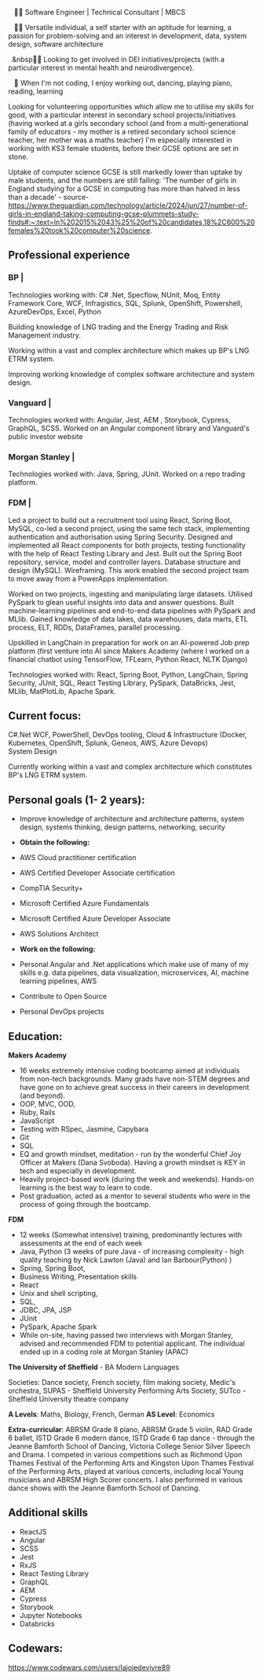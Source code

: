 &nbsp;&nbsp;&nbsp;👩‍💻&nbsp;Software Engineer | Technical Consultant | MBCS  

&nbsp;&nbsp;&nbsp;👩‍💻&nbsp;Versatile individual, a self starter with an aptitude for learning, a passion for problem-solving and an interest in development, data, system design, software architecture

&nbsp;&nbsp;&nbsp🧠🧠 Looking to get involved in DEI initiatives/projects (with a particular interest in mental health and neurodivergence).

&nbsp;&nbsp;&nbsp;💃&nbsp;When I'm not coding, I enjoy working out, dancing, playing piano, reading, learning  


Looking for volunteering opportunities which allow me to utilise my skills for good, with a particular interest in secondary school projects/initiatives (having worked at a girls secondary school (and from a multi-generational family of educators - my mother is a retired secondary school science teacher, her mother was a maths teacher) I'm especially interested in working with KS3 female students, before their GCSE options are set in stone. 

Uptake of computer science GCSE is still markedly lower than uptake by male students, and the numbers are still falling: 'The number of girls in England studying for a GCSE in computing has more than halved in less than a decade' - source-  https://www.theguardian.com/technology/article/2024/jun/27/number-of-girls-in-england-taking-computing-gcse-plummets-study-finds#:~:text=In%202015%2043%25%20of%20candidates,18%2C600%20females%20took%20computer%20science.

## Professional experience

### BP |
Technologies working with: C# .Net, Specflow, NUnit, Moq, Entity Framework Core, WCF, Infragistics, SQL, Splunk, OpenShift, Powershell,  AzureDevOps, Excel, Python 

Building knowledge of LNG trading and the Energy Trading and Risk Management industry. 

Working within a vast and complex architecture which makes up  BP's LNG ETRM system. 

Improving working knowledge of complex software architecture and system design. 

### Vanguard | 
Technologies worked with:  Angular, Jest, AEM , Storybook, Cypress, GraphQL, SCSS. Worked on an Angular component library and Vanguard's public investor website

### Morgan Stanley | 
Technologies worked with:  Java, Spring, JUnit. Worked on a repo trading platform.

### FDM | 
Led a project to build out a recruitment tool using React, Spring Boot, MySQL, co-led a second project, using the same tech stack, implementing authentication and authorisation using Spring Security. Designed and implemented all React components for both projects, testing functionality with the help of React Testing Library and Jest. Built out the Spring Boot repository, service, model and controller layers. Database structure and design (MySQL). Wireframing. This work enabled the second project team to move away from a PowerApps implementation.
  
Worked on two projects, ingesting and manipulating large datasets. 
Utilised PySpark to glean useful insights into data and answer questions. Built machine-learning pipelines and end-to-end data pipelines with PySpark and MLlib. Gained knowledge of data lakes, data warehouses, data marts, ETL process, ELT, RDDs, DataFrames, parallel processing.
 
Upskilled in LangChain in preparation for work on an AI-powered Job prep platform (first venture into AI since Makers Academy (where I worked on a financial chatbot using TensorFlow, TFLearn, Python React, NLTK Django)
  
Technologies worked with: React, Spring Boot, Python, LangChain, Spring Security, JUnit, SQL, React Testing Library, PySpark, DataBricks, Jest, MLlib, MatPlotLib, Apache Spark. 


## Current focus:
C#.Net  WCF, PowerShell, 
DevOps tooling, Cloud & Infrastructure (Docker, Kubernetes, OpenShift, Splunk, Geneos, AWS, Azure Devops)\
System Design

Currently working within a vast and complex architecture which constitutes BP's LNG ETRM system.


## Personal goals (1- 2 years):

* Improve knowledge of architecture and architecture patterns, system design, systems thinking, design patterns, networking, security

  
* **Obtain the following:**
* AWS Cloud practitioner certification
* AWS Certified Developer Associate certification
* CompTIA Security+
* Microsoft Certified Azure Fundamentals
* Microsoft Certified Azure Developer Associate
* AWS Solutions Architect

  
* **Work on the following:**
* Personal Angular and .Net applications which make use of many of my skills e.g. data pipelines, data visualization, microservices, AI, machine learning pipelines, AWS
* Contribute to Open Source
* Personal DevOps projects 


## Education:

**Makers Academy**
* 16 weeks extremely intensive coding bootcamp aimed at individuals from non-tech backgrounds. Many grads have non-STEM degrees and have gone on to achieve great success in their careers in development (and beyond).
* OOP, MVC, OOD, 
* Ruby, Rails
* JavaScript
* Testing with RSpec, Jasmine, Capybara
* Git 
* SQL
* EQ and growth mindset, meditation - run by the wonderful Chief Joy Officer at Makers (Dana Svoboda). Having a growth mindset is KEY in tech and especially in development.
* Heavily project-based work (during the week and weekends). Hands-on learning is the best way to learn to code.
* Post graduation, acted as a mentor to several students who were in the process of going through the bootcamp.

**FDM**
* 12 weeks (Somewhat intensive) training, predominantly lectures with assessments at the end of each week
* Java, Python (3 weeks of pure Java - of increasing complexity - high quality teaching by Nick Lawton (Java) and Ian Barbour(Python) )
* Spring, Spring Boot, 
* Business Writing, Presentation skills
* React
* Unix and shell scripting, 
* SQL, 
* JDBC, JPA, JSP
* JUnit
* PySpark, Apache Spark
* While on-site, having passed two interviews with Morgan Stanley, advised and recommended FDM to potential applicant. The individual ended up in a coding role at Morgan Stanley (APAC)


**The University of Sheffield** - BA Modern Languages

Societies: Dance society, French society, film making society, Medic's orchestra, SUPAS - Sheffield University Performing Arts Society, SUTco - Sheffield University 
theatre company

**A Levels**: Maths, Biology, French, German
**AS Level**: Economics

**Extra-curricular**:
ABRSM Grade 8 piano, ABRSM Grade 5 violin, RAD Grade 6 ballet, ISTD Grade 6 modern dance, ISTD Grade 6 tap dance - through the Jeanne Bamforth School of Dancing, Victoria 
College Senior Silver Speech and Drama. I competed in various competitions such as Richmond Upon Thames Festival of the Performing Arts and Kingston Upon Thames Festival of
the Performing Arts, played at various concerts, including local Young musicians and ABRSM High Scorer concerts. I also performed in various dance shows with the Jeanne Bamforth
School of Dancing.

## Additional skills

* ReactJS
* Angular
* SCSS
* Jest
* RxJS
* React Testing Library
* GraphQL
* AEM
* Cypress
* Storybook
* Jupyter Notebooks
* Databricks
  
## Codewars: 

https://www.codewars.com/users/lajoiedevivre89
